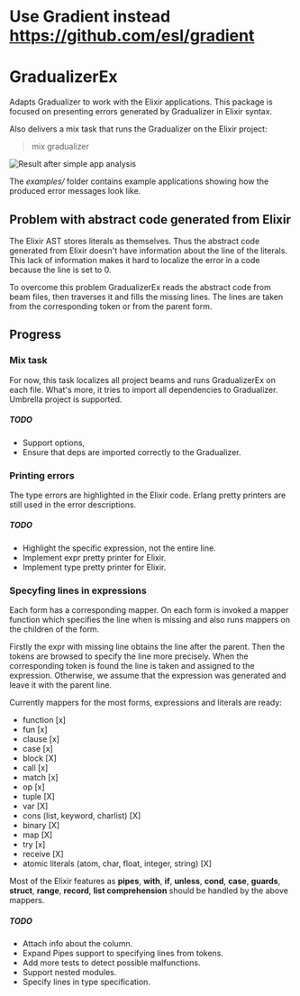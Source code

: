 # Use Gradient instead https://github.com/esl/gradient
# GradualizerEx

Adapts Gradualizer to work with the Elixir applications. This package is focused on presenting errors generated by Gradualizer in Elixir syntax.

Also delivers a mix task that runs the Gradualizer on the Elixir project:

> mix gradualizer

![Result after simple app analysis](examples/simple_app_result.png)

The _examples/_ folder contains example applications showing how the produced error messages look like.

## Problem with abstract code generated from Elixir

The Elixir AST stores literals as themselves. Thus the abstract code generated from Elixir doesn't have information about the line of the literals. This lack of information makes it hard to localize the error in a code because the line is set to 0.

To overcome this problem GradualizerEx reads the abstract code from beam files, then traverses it and fills the missing lines. The lines are taken from the corresponding token or from the parent form.

## Progress

### Mix task

For now, this task localizes all project beams and runs GradualizerEx on each file. What's more, it tries to import all dependencies to Gradualizer. Umbrella project is supported.

##### TODO

- Support options,
- Ensure that deps are imported correctly to the Gradualizer.

### Printing errors

The type errors are highlighted in the Elixir code. Erlang pretty printers are still used in the error descriptions.

##### TODO

- Highlight the specific expression, not the entire line.
- Implement expr pretty printer for Elixir.
- Implement type pretty printer for Elixir.

### Specyfing lines in expressions

Each form has a corresponding mapper. On each form is invoked a mapper function which specifies the line when is missing and also runs mappers on the children of the form.

Firstly the expr with missing line obtains the line after the parent. Then the tokens are browsed to specify the line more precisely. When the corresponding token is found the line is taken and assigned to the expression. Otherwise, we assume that the expression was generated and leave it with the parent line.

Currently mappers for the most forms, expressions and literals are ready:

- function [x]
- fun [x]
- clause [x]
- case [x]
- block [X]
- call [x]
- match [x]
- op [x]
- tuple [X]
- var [X]
- cons (list, keyword, charlist) [X]
- binary [X]
- map [X]
- try [x]
- receive [X]
- atomic literals (atom, char, float, integer, string) [X]

Most of the Elixir features as **pipes**, **with**, **if**, **unless**, **cond**, **case**, **guards**, **struct**, **range**, **record**, **list comprehension** should be handled by the above mappers.

##### TODO

- Attach info about the column.
- Expand Pipes support to specifying lines from tokens.
- Add more tests to detect possible malfunctions.
- Support nested modules.
- Specify lines in type specification.
